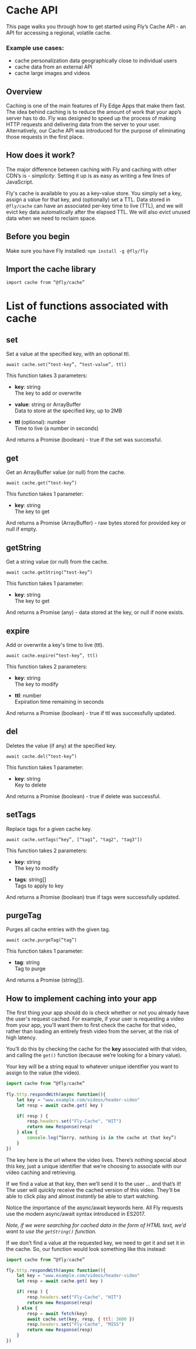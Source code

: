 # Cache API

This page walks you through how to get started using Fly’s Cache API - an API for accessing a regional, volatile cache. 

### Example use cases:  

- cache personalization data geographically close to individual users 
- cache data from an external API  
- cache large images and videos 

## Overview 

Caching is one of the main features of Fly Edge Apps that make them fast. The idea behind caching is to reduce the amount of work that your app’s server has to do. Fly was designed to speed up the process of making HTTP requests and delivering data from the server to your user. Alternatively, our Cache API was introduced for the purpose of eliminating those requests in the first place. 

## How does it work? 

The major difference between caching with Fly and caching with other CDN’s is - *simplicity*. Setting it up is as easy as writing a few lines of JavaScript.  

Fly's cache is available to you as a key-value store. You simply set a key, assign a value for that key, and (optionally) set a TTL. Data stored in `@fly/cache` can have an associated per-key time to live (TTL), and we will evict key data automatically after the elapsed TTL. We will also evict unused data when we need to reclaim space.

## Before you begin

Make sure you have Fly installed: `npm install -g @fly/fly` 

## Import the cache library 

`import cache from “@fly/cache”` 

# List of functions associated with cache

## set 

Set a value at the specified key, with an optional ttl. 

`await cache.set(“test-key”, “test-value”, ttl)` 

This function takes 3 parameters: 

- **key**: string  
The key to add or overwrite 

- **value**: string or ArrayBuffer  
Data to store at the specified key, up to 2MB 

- **ttl** (optional): number  
Time to live (a number in seconds) 

And returns a Promise (boolean) - true if the set was successful. 

## get

Get an ArrayBuffer value (or null) from the cache. 

`await cache.get(“test-key”)` 

This function takes 1 parameter:  

- **key**: string  
The key to get

And returns a Promise (ArrayBuffer) - raw bytes stored for provided key or null if empty. 

## getString 

Get a string value (or null) from the cache. 

`await cache.getString(“test-key”)` 

This function takes 1 parameter:  

- **key**: string  
The key to get 

And returns a Promise (any) - data stored at the key, or null if none exists. 

## expire 

Add or overwrite a key's time to live (ttl). 

`await cache.expire(“test-key”, ttl)` 

This function takes 2 parameters: 

- **key**: string  
The key to modify 

- **ttl**: number  
Expiration time remaining in seconds 

And returns a Promise (boolean) - true if ttl was successfully updated. 

## del 

Deletes the value (if any) at the specified key. 

`await cache.del(“test-key”)` 

This function takes 1 parameter: 

- **key**: string  
Key to delete 

And returns a Promise (boolean) - true if delete was successful.

## setTags 

Replace tags for a given cache key. 

`await cache.setTags(“key”, [“tag1”, "tag2", "tag3"])` 

This function takes 2 parameters: 

- **key**: string  
The key to modify 

- **tags**: string[]  
Tags to apply to key 

And returns a Promise (boolean) true if tags were successfully updated. 

## purgeTag 

Purges all cache entries with the given tag. 

`await cache.purgeTag(“tag”)` 

This function takes 1 parameter: 

- **tag**: string  
Tag to purge 

And returns a Promise (string[]). 

## How to implement caching into your app 

The first thing your app should do is check whether or not you already have the user's request cached. For example, if your user is requesting a video from your app, you’ll want them to first check the cache for that video, rather than loading an entirely fresh video from the server, at the risk of high latency.  

You’ll do this by checking the cache for the **key** associated with that video, and calling the `get()` function (because we’re looking for a binary value).  

Your key will be a string equal to whatever unique identifier you want to assign to the value (the video). 

```javascript 
import cache from “@fly/cache”
 
fly.http.respondWith(async function(){ 
    let key = "www.example.com/videos/header-video"
    let resp = await cache.get( key ) 

    if( resp ) {  
        resp.headers.set("Fly-Cache", "HIT")  
        return new Response(resp) 
    } else { 
        console.log(“Sorry, nothing is in the cache at that key”) 
    } 
}) 
```  

The key here is the url where the video lives. There’s nothing special about this key, just a unique identifier that we’re choosing to associate with our video caching and retrieving.

If we find a value at that key, then we’ll send it to the user ... and that’s it! The user will quickly receive the cached version of this video. They’ll be able to click play and almost *instantly* be able to start watching. 

Notice the importance of the async/await keywords here. All Fly requests use the modern async/await syntax introduced in ES2017.
 
*Note, if we were searching for cached data in the form of HTML text, we’d want to use the `getString()` function.*

If we don't find a value at the requested key, we need to get it and set it in the cache. So, our function would look something like this instead: 

```javascript 
import cache from “@fly/cache”

fly.http.respondWith(async function(){ 
    let key = "www.example.com/videos/header-video"
    let resp = await cache.get( key )

    if( resp ) {  
        resp.headers.set("Fly-Cache", "HIT")  
        return new Response(resp) 
    } else { 
        resp = await fetch(key) 
        await cache.set(key, resp, { ttl: 3600 }) 
        resp.headers.set("Fly-Cache", "MISS")  
        return new Response(resp) 
    } 
}) 
```




